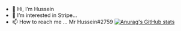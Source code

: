 - 👋 Hi, I’m Hussein
- 👀 I’m interested in Stripe...
- 📫 How to reach me ... Mr Hussein#2759
[![Anurag's GitHub stats](https://github-readme-stats.vercel.app/api?username=HusseinGL)](https://github.com/anuraghazra/github-readme-stats)
